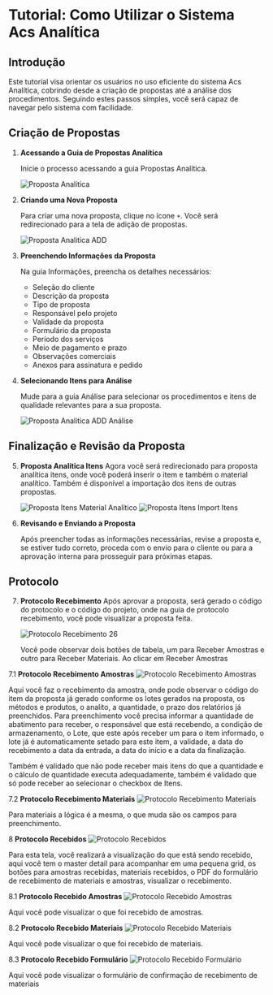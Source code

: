 # Tutorial: Como Utilizar o Sistema Acs Analítica

## Introdução

Este tutorial visa orientar os usuários no uso eficiente do sistema Acs Analítica, cobrindo desde a criação de propostas até a análise dos procedimentos. Seguindo estes passos simples, você será capaz de navegar pelo sistema com facilidade.

## Criação de Propostas

1. **Acessando a Guia de Propostas Analítica**

   Inicie o processo acessando a guia Propostas Analítica.

   ![Proposta Analitica](https://raw.githubusercontent.com/ACS-Laboratorios/images/main/imagens/proposta-analitica-add.png)

2. **Criando uma Nova Proposta**

   Para criar uma nova proposta, clique no ícone `+`. Você será redirecionado para a tela de adição de propostas.

   ![Proposta Analitica ADD](https://raw.githubusercontent.com/ACS-Laboratorios/images/main/imagens/Proposta%Analitica%ADD.png)

3. **Preenchendo Informações da Proposta**

   Na guia Informações, preencha os detalhes necessários:

   - Seleção do cliente
   - Descrição da proposta
   - Tipo de proposta
   - Responsável pelo projeto
   - Validade da proposta
   - Formulário da proposta
   - Período dos serviços
   - Meio de pagamento e prazo
   - Observações comerciais
   - Anexos para assinatura e pedido

4. **Selecionando Itens para Análise**

   Mude para a guia Análise para selecionar os procedimentos e itens de qualidade relevantes para a sua proposta.

   ![Proposta Analitica ADD Análise](https://raw.githubusercontent.com/ACS-Laboratorios/images/main/imagens/proposta-analitica-add-analise.png)

## Finalização e Revisão da Proposta

5. **Proposta Analítica Itens**
   Agora você será redirecionado para proposta analítica itens, onde você poderá inserir o item e também o material analítico.
   Também é disponível a importação dos itens de outras propostas.

   ![Proposta Itens Material Analítico](https://raw.githubusercontent.com/ACS-Laboratorios/images/main/imagens/proposta-itens-material-analitico.png)
   ![Proposta Itens Import Itens](https://raw.githubusercontent.com/ACS-Laboratorios/images/main/imagens/proposta-itens-import-itens.png)

6. **Revisando e Enviando a Proposta**

   Após preencher todas as informações necessárias, revise a proposta e, se estiver tudo correto, proceda com o envio para o cliente ou para a aprovação interna para prosseguir para próximas etapas.

## Protocolo

7. **Protocolo Recebimento**
   Após aprovar a proposta, será gerado o código do protocolo e o código do projeto, onde na guia de protocolo recebimento, você pode visualizar a proposta feita.

   ![Protocolo Recebimento 26](https://raw.githubusercontent.com/ACS-Laboratorios/images/main/imagens/protocolo-recebimento-26.png)

   Você pode observar dois botões de tabela, um para Receber Amostras e outro para Receber Materiais.
   Ao clicar em Receber Amostras

7.1 **Protocolo Recebimento Amostras**
   ![Protocolo Recebimento Amostras](https://raw.githubusercontent.com/ACS-Laboratorios/images/main/imagens/protocolo-recebimento-amostras.png)

   Aqui você faz o recebimento da amostra, onde pode observar o código do item da proposta já gerado conforme os lotes gerados na proposta, os métodos e produtos, o analito, a quantidade, o prazo dos relatórios já preenchidos.
   Para preenchimento você precisa informar a quantidade de abatimento para receber, o responsável que está recebendo, a condição de armazenamento, o Lote, que este após receber um para o item informado, o lote já é automaticamente setado para este item, a validade, a data do recebimento a data da entrada, a data do início e a data da finalização.

   Também é validado que não pode receber mais itens do que a quantidade e o cálculo de quantidade executa adequadamente, também é validado que só pode receber ao selecionar o checkbox de Itens.

7.2 **Protocolo Recebimento Materiais**
   ![Protocolo Recebimento Materiais](https://raw.githubusercontent.com/ACS-Laboratorios/images/main/imagens/protocolo-recebimento-materiais.png)

   Para materiais a lógica é a mesma, o que muda são os campos para preenchimento.

8 **Protocolo Recebidos**
   ![Protocolo Recebidos](https://raw.githubusercontent.com/ACS-Laboratorios/images/main/imagens/protocolo-recebidos.png)

   Para esta tela, você realizará a visualização do que está sendo recebido, aqui você tem o master detail para acompanhar em uma pequena grid, os botões para amostras recebidas, materiais recebidos, o PDF do formulário de recebimento de materiais e amostras, visualizar o recebimento.

8.1 **Protocolo Recebido Amostras**
   ![Protocolo Recebido Amostras](https://raw.githubusercontent.com/ACS-Laboratorios/images/main/imagens/protocolo-recebido-amostras.png)

   Aqui você pode visualizar o que foi recebido de amostras.

8.2 **Protocolo Recebido Materiais**
   ![Protocolo Recebido Materiais](https://raw.githubusercontent.com/ACS-Laboratorios/images/main/imagens/protocolo-recebido-materiais.png)

   Aqui você pode visualizar o que foi recebido de materiais.

8.3 **Protocolo Recebido Formulário**
   ![Protocolo Recebido Formulário](https://raw.githubusercontent.com/ACS-Laboratorios/images/main/imagens/form-receb-materiais.png)

   Aqui você pode visualizar o formulário de confirmação de recebimento de materiais

